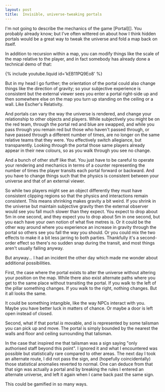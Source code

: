 ```yaml
---
layout: post
title:  Invisible, universe-tweaking portals
---
```

I'm not going to describe the mechanics of the game [Portal][].  You
probably already know; but I've often wittered on about how I think
hidden portals would be a great way to tweak the universe and fold a map
back on itself.

In addition to recursion within a map, you can modify things like the
scale of the map relative to the player, and in fact somebody has
already done a technical demo of that:

{% include youtube.liquid id='kEB11PQ9Eo8' %}

But in my head I go further; the orientation of the portal could also
change things like the direction of gravity; so your subjective
experience is consistent but the external viewer sees you enter a portal
right-side up and then somewhere else on the map you turn up standing on
the ceiling or a wall.  Like Escher's Relativity.

And portals can vary the way the universe is rendered, and change your
relationship to other objects and players.  While subjectively you might
be on the red team, through the portal red and blue are swapped, and
while you pass through you remain red but those who haven't passed
through, or have passed through a different number of times, are no
longer on the same relative teams that they were.  You effectively
switch allegiance, but transparently.  Looking _through_ the portal
those same players already appear in their new colours, so as you walk
through you see no change.

And a bunch of other stuff like that.  You just have to be careful to
operate your rendering and mechanics in terms of a counter representing
the number of times the player transits each portal forward or backward.
And you have to change things such that the physics is consistent
between your universe and that of an external viewer.

So while two players might see an object differently they must have
consistent clipping regions so that the physics and interactions remain
consistent.  This means shrinking makes gravity a bit weird.  If you
shrink in the universe but maintain subjective gravity then the external
observer would see you fall much slower than they expect.  You expect to
drop about 5m in one second, and they expect you to drop about 5m in one
second, but you each have your own notion of what five metres is.  Or it
could be the other way around where you experience an increase in
gravity through the portal so others see you fall the way you should.
Or you could mix the two effects to make it a bit less jarring to both
parties.  Thankfully it's a second-order effect so there's no sudden
snap during the transit, and most things aren't usually falling anyway.

But anyway... I had an incident the other day which made me wonder about
additional possibilities.

First, the case where the portal exists to alter the universe without
altering your position on the map.  While there also exist alternate
paths where you get to the same place without transiting the portal.  If
you walk to the left of the pillar something changes.  If you walk to
the right, nothing changes.  But it all looks the same.

It could be something intangible, like the way NPCs interact with you.
Maybe you have better luck in matters of chance.  Or maybe a door is
left open instead of closed.

Second, what if that portal _is_ movable, and is represented by some
talisman you can pick up and move.  The portal is simply bounded by the
nearest the walls and floor and ceiling surrounding that talisman.

In the case that inspired me that talisman was a sign saying "only
authorised staff beyond this point".  I ignored it and what I
encountered was possible but statistically rare compared to other areas.
The next day I took an alternate route, I did not pass the sign, and
(hopefully coincidentally) those statistical anomalies reverted to
normal.  One can deduce from that that sign was actually a portal and by
breaking the rules I entered an alternate universe, and left it again
when I came back past the same sign.

This could be gamified in so many ways.
